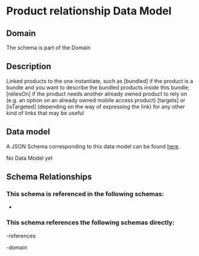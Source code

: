 # Product relationship Data Model

## Domain

The  schema is part of the  Domain

## Description

Linked products to the one instantiate, such as [bundled] if the product is a bundle and you want to describe the bundled products inside this bundle; [reliesOn] if the product needs another already owned product to rely on (e.g. an option on an already owned mobile access product) [targets] or [isTargeted] (depending on the way of expressing the link) for any other kind of links that may be useful

## Data model

A JSON Schema corresponding to this data model can be found
[here](https://github.com/tmforum-rand/schemas/blob/candidates/Product/ProductRelationship.schema.json).

No Data Model yet

## Schema Relationships

### This schema is referenced in the following schemas:

-

### This schema references the following schemas directly:

-references

-domain

### This schema references directly or indirectly by the following schemas:

-domain

-references



## Examples

Examples coming soon

## TMForum APIs that use this schema

Taking into consideration the snapshot of 04/02/2020 03:32:30 UTC the list of [TMForum Open APIs](https://www.tmforum.org/open-apis/) that uses this schemas is:

Coming soon